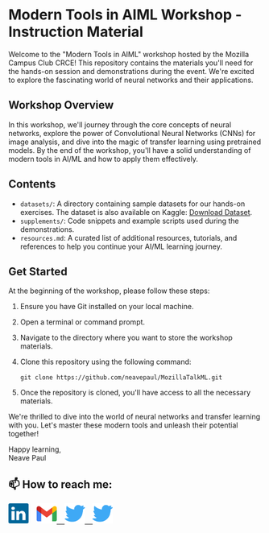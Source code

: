# Modern Tools in AIML Workshop - Instruction Material

Welcome to the "Modern Tools in AIML" workshop hosted by the Mozilla Campus Club CRCE! This repository contains the materials you'll need for the hands-on session and demonstrations during the event. We're excited to explore the fascinating world of neural networks and their applications.

## Workshop Overview

In this workshop, we'll journey through the core concepts of neural networks, explore the power of Convolutional Neural Networks (CNNs) for image analysis, and dive into the magic of transfer learning using pretrained models. By the end of the workshop, you'll have a solid understanding of modern tools in AI/ML and how to apply them effectively.

## Contents

-   `datasets/`: A directory containing sample datasets for our hands-on exercises. The dataset is also available on Kaggle: [Download Dataset](https://kaggle.com/datasets/1a8afd70f74fb9af25decec9154b9bbf86aa170dd6df80841d4078f79e68669c).
-   `supplements/`: Code snippets and example scripts used during the demonstrations.
-   `resources.md`: A curated list of additional resources, tutorials, and references to help you continue your AI/ML learning journey.

## Get Started

At the beginning of the workshop, please follow these steps:

1. Ensure you have Git installed on your local machine.
2. Open a terminal or command prompt.
3. Navigate to the directory where you want to store the workshop materials.
4. Clone this repository using the following command:

    ```
    git clone https://github.com/neavepaul/MozillaTalkML.git
    ```

5. Once the repository is cloned, you'll have access to all the necessary materials.

We're thrilled to dive into the world of neural networks and transfer learning with you. Let's master these modern tools and unleash their potential together!

Happy learning,  
Neave Paul
<br>

  <h2>📫 How to reach me:</h2>
  <a href="https://www.linkedin.com/in/neavepaul/"><img src="supplements\digits\assets\linkedin.svg" width=40></a>
  &nbsp&nbsp
  <a href="mailto:neave.mailbox@gmail.com?"><img src ="supplements\digits\assets\gmail.svg" width= 40</a> 
  &nbsp&nbsp
  <a href="https://twitter.com/iamneavepaul"><img src ="supplements\digits\assets\twitter.svg" width= 40</a>
  &nbsp&nbsp
  <a href="https://neavepaul.github.io"><img src ="supplements\digits\assets\twitter.svg" width= 40</a>
